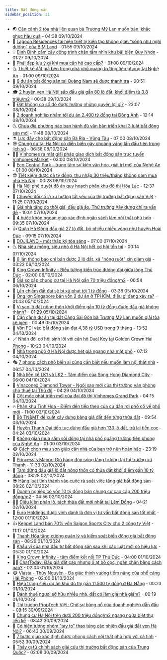 ```yaml
---
title: Bất động sản
sidebar_position: 21
---
```


<!-- dantri-bat-dong-san:START -->
- 🌏 [Cận cảnh 2 tòa nhà liên quan bà Trương Mỹ Lan muốn bán, khắc phục hậu quả](https://dantri.com.vn/bat-dong-san/can-canh-2-toa-nha-lien-quan-ba-truong-my-lan-muon-ban-khac-phuc-hau-qua-20241008162017692.htm) - 04:38 09/10/2024
- 👹 [Lagoon Residences tái hiện triết lý kiến tạo không gian &quot;sống như nghỉ dưỡng&quot; của BIM Land](https://dantri.com.vn/bat-dong-san/lagoon-residences-tai-hien-triet-ly-kien-tao-khong-gian-song-nhu-nghi-duong-cua-bim-land-20241009085503437.htm) - 01:55 09/10/2024
- 💡 [Bình Định cấm xây công trình chắn tầm nhìn khu bãi biển Quy Nhơn](https://dantri.com.vn/bat-dong-san/binh-dinh-cam-xay-cong-trinh-chan-tam-nhin-khu-bai-bien-quy-nhon-20241007190253121.htm) - 01:27 09/10/2024
- 🌋 [Phái đẹp lưu ý gì khi mua căn hộ cao cấp?](https://dantri.com.vn/bat-dong-san/phai-dep-luu-y-gi-khi-mua-can-ho-cao-cap-20241009075605673.htm) - 01:00 09/10/2024
- 🌜 [Thiết kế đắt giá bên trong nhà phố quảng trường tiên phong tại Nghệ An](https://dantri.com.vn/bat-dong-san/thiet-ke-dat-gia-ben-trong-nha-pho-quang-truong-tien-phong-tai-nghe-an-20241009072935713.htm) - 01:00 09/10/2024
- 💃 [6 dự án bất động sản tại Quảng Nam sẽ được thanh tra](https://dantri.com.vn/bat-dong-san/6-du-an-bat-dong-san-tai-quang-nam-se-duoc-thanh-tra-20241007083653059.htm) - 00:51 09/10/2024
- 🎓 [2 huyện ven Hà Nội sắp đấu giá gần 80 lô đất, khởi điểm từ 3,8 triệu/m2](https://dantri.com.vn/bat-dong-san/2-huyen-ven-ha-noi-sap-dau-gia-gan-80-lo-dat-khoi-diem-tu-38-trieum2-20241009021618941.htm) - 00:38 09/10/2024
- 🌝 [Đất không có sổ đỏ được hưởng những quyền lợi gì?](https://dantri.com.vn/bat-dong-san/dat-khong-co-so-do-duoc-huong-nhung-quyen-loi-gi-20241008163618314.htm) - 23:07 08/10/2024
- 🧐 [2 doanh nghiệp nhắm tới dự án 2.400 tỷ đồng tại Đông Anh](https://dantri.com.vn/bat-dong-san/2-doanh-nghiep-nham-toi-du-an-2400-ty-dong-tai-dong-anh-20241008171019429.htm) - 12:14 08/10/2024
- 🌜 [Chưa địa phương nào ban hành đủ văn bản triển khai 3 luật bất động sản mới](https://dantri.com.vn/bat-dong-san/chua-dia-phuong-nao-ban-hanh-du-van-ban-trien-khai-3-luat-bat-dong-san-moi-20241008173145116.htm) - 11:48 08/10/2024
- ⚗️ [Lực đẩy cho bất động sản Bà Rịa - Vũng Tàu](https://dantri.com.vn/bat-dong-san/luc-day-cho-bat-dong-san-ba-ria-vung-tau-20241008100204218.htm) - 07:00 08/10/2024
- 😎 [Chung cư tại Hà Nội có diễn biến gây choáng váng lần đầu tiên trong lịch sử](https://dantri.com.vn/bat-dong-san/chung-cu-tai-ha-noi-co-dien-bien-gay-choang-vang-lan-dau-tien-trong-lich-su-20241008121041774.htm) - 06:36 08/10/2024
- 🧑‍🏫 [Vinhomes ra mắt giải pháp giao dịch bất động sản trực tuyến Vinhomes Market](https://dantri.com.vn/bat-dong-san/vinhomes-ra-mat-giai-phap-giao-dich-bat-dong-san-truc-tuyen-vinhomes-market-20241008091159554.htm) - 03:00 08/10/2024
- 💪 [Eco Central Park - trung tâm sự kiện văn hóa, giải trí mới của Nghệ An](https://dantri.com.vn/bat-dong-san/eco-central-park-trung-tam-su-kien-van-hoa-giai-tri-moi-cua-nghe-an-20241006202418052.htm) - 01:00 08/10/2024
- 😎 [Tiết kiệm được cả tỷ đồng, thu nhập 30 triệu/tháng không dám mua nhà Hà Nội](https://dantri.com.vn/bat-dong-san/tiet-kiem-duoc-ca-ty-dong-thu-nhap-30-trieuthang-khong-dam-mua-nha-ha-noi-20241008022822093.htm) - 00:28 08/10/2024
- 🧠 [Hà Nội phê duyệt đồ án quy hoạch phân khu đô thị Hòa Lạc](https://dantri.com.vn/bat-dong-san/ha-noi-phe-duyet-do-an-quy-hoach-phan-khu-do-thi-hoa-lac-20241007174417439.htm) - 12:37 07/10/2024
- 🧰 [Chuyển đổi số là xu hướng tất yếu của thị trường bất động sản Việt](https://dantri.com.vn/bat-dong-san/chuyen-doi-so-la-xu-huong-tat-yeu-cua-thi-truong-bat-dong-san-viet-20241007175024401.htm) - 11:25 07/10/2024
- 🤩 [Giá nhà tăng do thổi giá, đấu giá ảo, Thứ trưởng Xây dựng chỉ ra vấn đề](https://dantri.com.vn/bat-dong-san/gia-nha-tang-do-thoi-gia-dau-gia-ao-thu-truong-xay-dung-chi-ra-van-de-20241007165801838.htm) - 10:01 07/10/2024
- 🦆 [4 bước khôn ngoan giúp xác định ngân sách làm nội thất phù hợp](https://dantri.com.vn/bat-dong-san/4-buoc-khon-ngoan-giup-xac-dinh-ngan-sach-lam-noi-that-phu-hop-20241007101628783.htm) - 09:35 07/10/2024
- 👍 [Quận Hà Đông đấu giá 27 lô đất, bỏ phiếu nhiều vòng như huyện Hoài Đức](https://dantri.com.vn/bat-dong-san/quan-ha-dong-dau-gia-27-lo-dat-bo-phieu-nhieu-vong-nhu-huyen-hoai-duc-20241007160637098.htm) - 09:15 07/10/2024
- 🙉 [DOJILAND - một thập kỷ tỏa sáng](https://dantri.com.vn/bat-dong-san/dojiland-mot-thap-ky-toa-sang-20241007123618100.htm) - 07:00 07/10/2024
- 🌜 [Nhà siêu mỏng, siêu nhỏ ở Hà Nội hết cơ hội tồn tại](https://dantri.com.vn/bat-dong-san/nha-sieu-mong-sieu-nho-o-ha-noi-het-co-hoi-ton-tai-20241007010705624.htm) - 00:14 07/10/2024
- 🌋 [6 lần thông báo chỉ bán được 2 lô đất, xã &quot;nóng ruột&quot; xin giảm giá](https://dantri.com.vn/bat-dong-san/6-lan-thong-bao-chi-ban-duoc-2-lo-dat-xa-nong-ruot-xin-giam-gia-20241005170824045.htm) - 03:22 06/10/2024
- 🥰 [King Crown Infinity - Biểu tượng kiến trúc đương đại giữa lòng Thủ Đức](https://dantri.com.vn/bat-dong-san/king-crown-infinity-bieu-tuong-kien-truc-duong-dai-giua-long-thu-duc-20241005144047745.htm) - 02:00 06/10/2024
- 💯 [Giá sơ cấp chung cư tại Hà Nội gần 70 triệu đồng/m2](https://dantri.com.vn/bat-dong-san/gia-so-cap-chung-cu-tai-ha-noi-gan-70-trieu-dongm2-20241006021102448.htm) - 00:54 06/10/2024
- 🤩 [Lấn chiếm đất đai sẽ bị xử phạt tới 1 tỷ đồng](https://dantri.com.vn/bat-dong-san/lan-chiem-dat-dai-se-bi-xu-phat-toi-1-ty-dong-20241005093439454.htm) - 03:38 05/10/2024
- 💄 [Ông lớn Singapore bán vốn 2 dự án ở TPHCM, điều gì đang xảy ra?](https://dantri.com.vn/bat-dong-san/ong-lon-singapore-ban-von-2-du-an-o-tphcm-dieu-gi-dang-xay-ra-20241004081254231.htm) - 01:43 05/10/2024
- 🦍 [Vì sao lô đất nông thôn khởi điểm gần 10 tỷ đồng được đấu giá không thành?](https://dantri.com.vn/bat-dong-san/vi-sao-lo-dat-nong-thon-khoi-diem-gan-10-ty-dong-duoc-dau-gia-khong-thanh-20241004094938339.htm) - 01:29 05/10/2024
- 🎡 [Cận cảnh dự án tại đất Cảng Sài Gòn bà Trương Mỹ Lan muốn giải tỏa kê biên](https://dantri.com.vn/bat-dong-san/can-canh-du-an-tai-dat-cang-sai-gon-ba-truong-my-lan-muon-giai-toa-ke-bien-20241005073936207.htm) - 00:46 05/10/2024
- 🐎 [Vốn FDI vào bất động sản đạt 4,38 tỷ USD trong 9 tháng](https://dantri.com.vn/bat-dong-san/von-fdi-vao-bat-dong-san-dat-438-ty-usd-trong-9-thang-20241004182458566.htm) - 13:52 04/10/2024
- 🪄 [Nhân đôi cơ hội sinh lời với căn hộ Dual Key tại Golden Crown Hai Phong](https://dantri.com.vn/bat-dong-san/nhan-doi-co-hoi-sinh-loi-voi-can-ho-dual-key-tai-golden-crown-hai-phong-20241004171439852.htm) - 10:23 04/10/2024
- 💼 [Nhà trong ngõ ở Hà Nội được hét giá ngang nhà mặt phố](https://dantri.com.vn/bat-dong-san/nha-trong-ngo-o-ha-noi-duoc-het-gia-ngang-nha-mat-pho-20241004022820508.htm) - 07:12 04/10/2024
- 🎭 [7 phong cách phổ biến ai cũng cần biết nếu muốn làm nội thất nhà](https://dantri.com.vn/bat-dong-san/7-phong-cach-pho-bien-ai-cung-can-biet-neu-muon-lam-noi-that-nha-20241003133611013.htm) - 06:57 04/10/2024
- 🐻 [Nhà liền kề LK1 và LK2 - Tâm điểm của Song Hong Diamond City](https://dantri.com.vn/bat-dong-san/nha-lien-ke-lk1-va-lk2-tam-diem-cua-song-hong-diamond-city-20241004111644747.htm) - 06:00 04/10/2024
- 💃 [Vinaconex Diamond Tower - Ngôi sao mới của thị trường văn phòng cho thuê tại Thủ đô](https://dantri.com.vn/bat-dong-san/vinaconex-diamond-tower-ngoi-sao-moi-cua-thi-truong-van-phong-cho-thue-tai-thu-do-20241004110603260.htm) - 04:29 04/10/2024
- 🦣 [Cột mốc phát triển mới của đại đô thị Vinhomes Grand Park](https://dantri.com.vn/bat-dong-san/cot-moc-phat-trien-moi-cua-dai-do-thi-vinhomes-grand-park-20241004104324772.htm) - 04:15 04/10/2024
- 🔥 [Phân khu Tinh Hoa - Điểm đến tiếp theo của cư dân rời phố cổ về phố mới](https://dantri.com.vn/bat-dong-san/phan-khu-tinh-hoa-diem-den-tiep-theo-cua-cu-dan-roi-pho-co-ve-pho-moi-20241003172306521.htm) - 11:00 03/10/2024
- 🤩 [Bộ TN&amp;MT đề xuất xây dựng bảng giá đất đến từng thửa đất](https://dantri.com.vn/bat-dong-san/bo-tnmt-de-xuat-xay-dung-bang-gia-dat-den-tung-thua-dat-20241003150034511.htm) - 09:54 03/10/2024
- 🥳 [Huyện Thanh Oai tiếp tục dừng đấu giá hơn 130 lô đất, trả lại tiền cọc](https://dantri.com.vn/bat-dong-san/huyen-thanh-oai-tiep-tuc-dung-dau-gia-hon-130-lo-dat-tra-lai-tien-coc-20241003110742820.htm) - 04:24 03/10/2024
- 🤗 [Không gian mua sắm sôi động tại nhà phố quảng trường tiên phong của Nghệ An](https://dantri.com.vn/bat-dong-san/khong-gian-mua-sam-soi-dong-tai-nha-pho-quang-truong-tien-phong-cua-nghe-an-20241002142758973.htm) - 01:00 03/10/2024
- 🐵 [Cách chọn màu sơn giúp căn nhà của bạn trở nên hoàn hảo](https://dantri.com.vn/bat-dong-san/cach-chon-mau-son-giup-can-nha-cua-ban-tro-nen-hoan-hao-20241002215959069.htm) - 23:19 02/10/2024
- 🤖 [Princess&#39;s Manor: Giỏ hàng đón sóng tăng trưởng tại thị trường xứ Thanh](https://dantri.com.vn/bat-dong-san/princesss-manor-gio-hang-don-song-tang-truong-tai-thi-truong-xu-thanh-20241002181620503.htm) - 11:33 02/10/2024
- 👺 [Tạm dừng đấu giá lô đất nông thôn có thửa đất khởi điểm gần 10 tỷ đồng](https://dantri.com.vn/bat-dong-san/tam-dung-dau-gia-lo-dat-nong-thon-co-thua-dat-khoi-diem-gan-10-ty-dong-20241002113408853.htm) - 08:28 02/10/2024
- 😎 [Hàng loạt tỉnh thành vào cuộc rà soát việc tăng giá bất động sản](https://dantri.com.vn/bat-dong-san/hang-loat-tinh-thanh-vao-cuoc-ra-soat-viec-tang-gia-bat-dong-san-20241002011421289.htm) - 08:26 02/10/2024
- 🤠 [Doanh nghiệp có vốn 10 tỷ đồng bán chung cư cao cấp 200 triệu đồng/m2](https://dantri.com.vn/bat-dong-san/doanh-nghiep-co-von-10-ty-dong-ban-chung-cu-cao-cap-200-trieu-dongm2-20240930202351841.htm) - 04:56 02/10/2024
- 👨‍🏫 [Điều kiện phân lô, tách thửa đất mới nhất tại Lâm Đồng](https://dantri.com.vn/bat-dong-san/dieu-kien-phan-lo-tach-thua-dat-moi-nhat-tai-lam-dong-20241002102633582.htm) - 04:21 02/10/2024
- 🧰 [Euro Holdings được vinh danh là đơn vị tư vấn bất động sản tốt nhất](https://dantri.com.vn/bat-dong-san/euro-holdings-duoc-vinh-danh-la-don-vi-tu-van-bat-dong-san-tot-nhat-20241001151217352.htm) - 12:00 01/10/2024
- 👍 [Keppel Land bán 70% vốn Saigon Sports City cho 2 công ty Việt](https://dantri.com.vn/bat-dong-san/keppel-land-ban-70-von-saigon-sports-city-cho-2-cong-ty-viet-20241001172837396.htm) - 11:17 01/10/2024
- 🌈 [Thanh Hóa tăng cường quản lý và kiểm soát biến động giá bất động sản](https://dantri.com.vn/bat-dong-san/thanh-hoa-tang-cuong-quan-ly-va-kiem-soat-bien-dong-gia-bat-dong-san-20241001103122922.htm) - 08:29 01/10/2024
- 🐲 [Khẩu vị của nhà đầu tư bất động sản sau khi các luật mới có hiệu lực](https://dantri.com.vn/bat-dong-san/khau-vi-cua-nha-dau-tu-bat-dong-san-sau-khi-cac-luat-moi-co-hieu-luc-20241001113415127.htm) - 05:30 01/10/2024
- 💄 [King Crown Infinity - tâm điểm kết nối TP Thủ Đức](https://dantri.com.vn/bat-dong-san/king-crown-infinity-tam-diem-ket-noi-tp-thu-duc-20241001101602945.htm) - 04:00 01/10/2024
- 👨‍🏫 [ChatToday: Đấu giá đất cao nhưng ồ ạt bỏ cọc, ngăn chặn bằng cách nào?](https://dantri.com.vn/bat-dong-san/chattoday-dau-gia-dat-cao-nhung-o-at-bo-coc-ngan-chan-bang-cach-nao-20241001005804715.htm) - 02:04 01/10/2024
- 🐵 [Vlasta - Thủy Nguyên - Đa giác thịnh vượng tiềm năng của phố cảng Hải Phòng](https://dantri.com.vn/bat-dong-san/vlasta-thuy-nguyen-da-giac-thinh-vuong-tiem-nang-cua-pho-cang-hai-phong-20240927200902199.htm) - 02:00 01/10/2024
- 🎉 [Hiện trạng siêu dự án khu đô thị gần 11.500 tỷ đồng ở Đà Nẵng](https://dantri.com.vn/bat-dong-san/hien-trang-sieu-du-an-khu-do-thi-gan-11500-ty-dong-o-da-nang-20240930145306268.htm) - 00:23 01/10/2024
- 💫 [Đánh thuế người sở hữu nhiều nhà, đất có làm giá nhà giảm?](https://dantri.com.vn/bat-dong-san/danh-thue-nguoi-so-huu-nhieu-nha-dat-co-lam-gia-nha-giam-20240930150121287.htm) - 00:19 01/10/2024
- 🦄 [Thị trường PropTech Việt: Chờ sự bùng nổ của doanh nghiệp dẫn đầu](https://dantri.com.vn/bat-dong-san/thi-truong-proptech-viet-cho-su-bung-no-cua-doanh-nghiep-dan-dau-20240930153458098.htm) - 09:15 30/09/2024
- 🌮 [Chung cư Hà Nội trên dưới 200 triệu đồng/m2 ngang ngửa biệt thự, liền kề](https://dantri.com.vn/bat-dong-san/chung-cu-ha-noi-tren-duoi-200-trieu-dongm2-ngang-ngua-biet-thu-lien-ke-20240930024525074.htm) - 08:43 30/09/2024
- 💯 [Có hiện tượng nhóm &quot;tay to&quot; thao túng các phiên đấu giá đất ven Hà Nội?](https://dantri.com.vn/bat-dong-san/co-hien-tuong-nhom-tay-to-thao-tung-cac-phien-dau-gia-dat-ven-ha-noi-20240930123748014.htm) - 06:43 30/09/2024
- 🌊 [7 bước giúp xác định được phong cách nội thất phù hợp với cá tính](https://dantri.com.vn/bat-dong-san/7-buoc-giup-xac-dinh-duoc-phong-cach-noi-that-phu-hop-voi-ca-tinh-20240930093339891.htm) - 05:52 30/09/2024
- 🤖 [Thấy gì từ chính sách giải cứu thị trường bất động sản của Trung Quốc?](https://dantri.com.vn/bat-dong-san/thay-gi-tu-chinh-sach-giai-cuu-thi-truong-bat-dong-san-cua-trung-quoc-20240930052439164.htm) - 02:08 30/09/2024<!-- dantri-bat-dong-san:END -->
